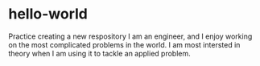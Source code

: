 # hello-world
Practice creating a new respository
I am an engineer, and I enjoy working on the most complicated problems in the world.  I am most intersted in theory when I am using it to tackle an applied problem.
